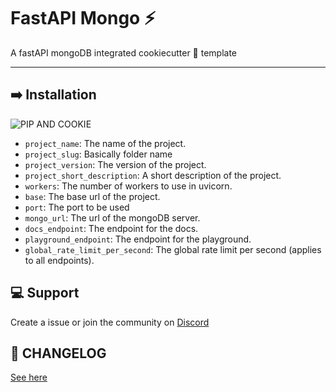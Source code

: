 # FastAPI Mongo ⚡
A fastAPI mongoDB integrated cookiecutter 🍪 template

---

## ➡️ Installation


<p align="left">
  <img src="https://github.com/minihut/fastapi-mongo/raw/main/img/pip_and_cookie.png" alt="PIP AND COOKIE">
</p>

- `project_name`: The name of the project.
- `project_slug`: Basically folder name
- `project_version`: The version of the project.
- `project_short_description`: A short description of the project.
- `workers`: The number of workers to use in uvicorn.
- `base`: The base url of the project.
- `port`: The port to be used
- `mongo_url`: The url of the mongoDB server.
- `docs_endpoint`: The endpoint for the docs.
- `playground_endpoint`: The endpoint for the playground.
- `global_rate_limit_per_second`: The global rate limit per second (applies to all endpoints).

## 💻 Support
Create a issue or join the community on [Discord](https://discord.gg/gQ9rcuNK75)

## 📒 CHANGELOG
[See here](CHANGELOG.md)